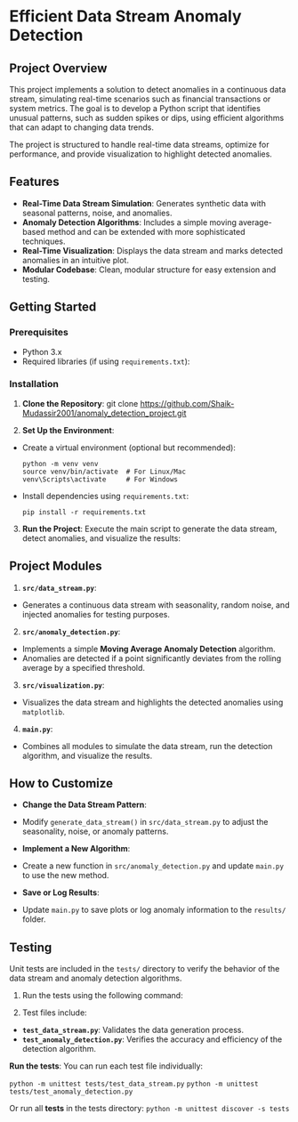 # Efficient Data Stream Anomaly Detection

## Project Overview
This project implements a solution to detect anomalies in a continuous data stream, simulating real-time scenarios such as financial transactions or system metrics. The goal is to develop a Python script that identifies unusual patterns, such as sudden spikes or dips, using efficient algorithms that can adapt to changing data trends.

The project is structured to handle real-time data streams, optimize for performance, and provide visualization to highlight detected anomalies.

## Features
- **Real-Time Data Stream Simulation**: Generates synthetic data with seasonal patterns, noise, and anomalies.
- **Anomaly Detection Algorithms**: Includes a simple moving average-based method and can be extended with more sophisticated techniques.
- **Real-Time Visualization**: Displays the data stream and marks detected anomalies in an intuitive plot.
- **Modular Codebase**: Clean, modular structure for easy extension and testing.


## Getting Started

### Prerequisites
- Python 3.x
- Required libraries (if using `requirements.txt`):


### Installation
1. **Clone the Repository**:
  git clone https://github.com/Shaik-Mudassir2001/anomaly_detection_project.git

2. **Set Up the Environment**:
- Create a virtual environment (optional but recommended):
  ```
  python -m venv venv
  source venv/bin/activate  # For Linux/Mac
  venv\Scripts\activate     # For Windows
  ```

- Install dependencies using `requirements.txt`:
  ```
  pip install -r requirements.txt
  ```

3. **Run the Project**:
Execute the main script to generate the data stream, detect anomalies, and visualize the results:

## Project Modules
1. **`src/data_stream.py`**:
- Generates a continuous data stream with seasonality, random noise, and injected anomalies for testing purposes.

2. **`src/anomaly_detection.py`**:
- Implements a simple **Moving Average Anomaly Detection** algorithm.
- Anomalies are detected if a point significantly deviates from the rolling average by a specified threshold.

3. **`src/visualization.py`**:
- Visualizes the data stream and highlights the detected anomalies using `matplotlib`.

4. **`main.py`**:
- Combines all modules to simulate the data stream, run the detection algorithm, and visualize the results.

## How to Customize
- **Change the Data Stream Pattern**:
- Modify `generate_data_stream()` in `src/data_stream.py` to adjust the seasonality, noise, or anomaly patterns.

- **Implement a New Algorithm**:
- Create a new function in `src/anomaly_detection.py` and update `main.py` to use the new method.

- **Save or Log Results**:
- Update `main.py` to save plots or log anomaly information to the `results/` folder.

## Testing
Unit tests are included in the `tests/` directory to verify the behavior of the data stream and anomaly detection algorithms.

1. Run the tests using the following command:

2. Test files include:
- **`test_data_stream.py`**: Validates the data generation process.
- **`test_anomaly_detection.py`**: Verifies the accuracy and efficiency of the detection algorithm.

**Run the tests**: You can run each test file individually:

 ```python -m unittest tests/test_data_stream.py```
 ```python -m unittest tests/test_anomaly_detection.py```

Or run all **tests** in the tests directory:
  ```python -m unittest discover -s tests```
